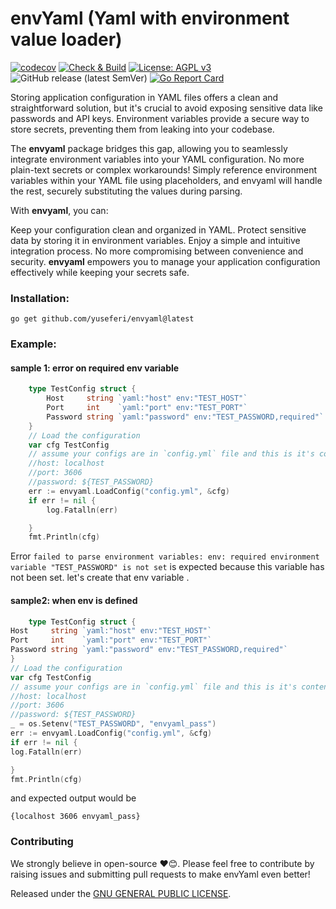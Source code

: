# envYaml (Yaml with environment value loader)
[![codecov](https://codecov.io/github/yuseferi/envyaml/graph/badge.svg?token=0DUS258IUD)](https://codecov.io/github/yuseferi/envyaml)
[![Check & Build](https://github.com/yuseferi/envyaml/actions/workflows/ci.yml/badge.svg)](https://github.com/yuseferi/envyaml/actions/workflows/ci.yml)
[![License: AGPL v3](https://img.shields.io/badge/License-AGPL_v3-blue.svg)](https://www.gnu.org/licenses/agpl-3.0)
![GitHub release (latest SemVer)](https://img.shields.io/github/v/release/yuseferi/envyaml)
[![Go Report Card](https://goreportcard.com/badge/github.com/yuseferi/envyaml)](https://goreportcard.com/report/github.com/yuseferi/envyaml)


Storing application configuration in YAML files offers a clean and straightforward solution, but it's crucial to avoid exposing sensitive data like passwords and API keys. Environment variables provide a secure way to store secrets, preventing them from leaking into your codebase.

The **envyaml** package bridges this gap, allowing you to seamlessly integrate environment variables into your YAML configuration. No more plain-text secrets or complex workarounds! Simply reference environment variables within your YAML file using placeholders, and envyaml will handle the rest, securely substituting the values during parsing.

With **envyaml**, you can:

Keep your configuration clean and organized in YAML.
Protect sensitive data by storing it in environment variables.
Enjoy a simple and intuitive integration process.
No more compromising between convenience and security.  **envyaml** empowers you to manage your application configuration effectively while keeping your secrets safe.

### Installation:
    go get github.com/yuseferi/envyaml@latest

### Example:

#### sample 1: error on required env variable
```go
	type TestConfig struct {
		Host     string `yaml:"host" env:"TEST_HOST"`
		Port     int    `yaml:"port" env:"TEST_PORT"`
		Password string `yaml:"password" env:"TEST_PASSWORD,required"`
	}
	// Load the configuration
	var cfg TestConfig
	// assume your configs are in `config.yml` file and this is it's content
	//host: localhost
	//port: 3606
	//password: ${TEST_PASSWORD}
	err := envyaml.LoadConfig("config.yml", &cfg)
	if err != nil {
		log.Fatalln(err)

	}
	fmt.Println(cfg)
```
Error `failed to parse environment variables: env: required environment variable "TEST_PASSWORD" is not set` is expected because this variable has not been set. 
let's create that env variable .

#### sample2: when env is defined
```go
	type TestConfig struct {
Host     string `yaml:"host" env:"TEST_HOST"`
Port     int    `yaml:"port" env:"TEST_PORT"`
Password string `yaml:"password" env:"TEST_PASSWORD,required"`
}
// Load the configuration
var cfg TestConfig
// assume your configs are in `config.yml` file and this is it's content
//host: localhost
//port: 3606
//password: ${TEST_PASSWORD}
_ = os.Setenv("TEST_PASSWORD", "envyaml_pass")
err := envyaml.LoadConfig("config.yml", &cfg)
if err != nil {
log.Fatalln(err)

}
fmt.Println(cfg)
```
and expected output would be 
```
{localhost 3606 envyaml_pass}
```

### Contributing
We strongly believe in open-source ❤️😊. Please feel free to contribute by raising issues and submitting pull requests to make envYaml even better!


Released under the [GNU GENERAL PUBLIC LICENSE](LICENSE).


